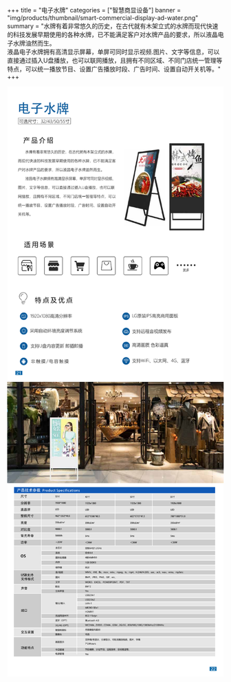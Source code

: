 +++
title = "电子水牌"
categories = ["智慧商显设备"]
banner = "img/products/thumbnail/smart-commercial-display-ad-water.png"
summary = "水牌有着非常悠久的历史，在古代就有木架立式的水牌而现代快速的科技发展早期使用的各种水牌，已不能满足客户对水牌产品的要求，所以液晶电子水牌油然而生。<br>液晶电子水牌拥有高清显示屏幕，单屏可同时显示视频.图片、文字等信息，可以直接通过插入U盘播放，也可以联网播放，且拥有不同区域、不同门店统一管理等特点，可以统一播放节目、设置广告播放时段、广告时间、设置自动开关机等。"
+++

![alt](28.png)
![alt](29.png)
